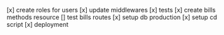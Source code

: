 [x] create roles for users
[x] update middlewares
[x] tests
[x] create bills methods resource
[] test bills routes
[x] setup db production
[x] setup cd script
[x] deployment